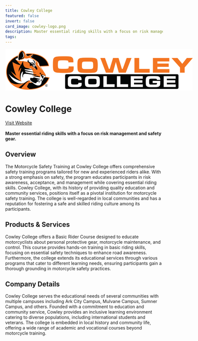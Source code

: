 ```yaml
---
title: Cowley College
featured: false
invert: false
card_image: cowley-logo.png
description: Master essential riding skills with a focus on risk management and safety gear.
tags: 
---
```


<div align="center">
<a href="https://cowley.edu/learn-at-cowley/community-education/motorcycle-safety/index.html">
<img src="cowley-logo.png" alt="Logo" style="min-width: 200px; max-width: 600px; height: auto;" >
</a>
</div>

# Cowley College
<a href="https://cowley.edu/learn-at-cowley/community-education/motorcycle-safety/index.html">Visit Website</a>
<br>
<br>
**Master essential riding skills with a focus on risk management and safety gear.**

## Overview
The Motorcycle Safety Training at Cowley College offers comprehensive safety training programs tailored for new and experienced riders alike. With a strong emphasis on safety, the program educates participants in risk awareness, acceptance, and management while covering essential riding skills. Cowley College, with its history of providing quality education and community services, positions itself as a pivotal institution for motorcycle safety training. The college is well-regarded in local communities and has a reputation for fostering a safe and skilled riding culture among its participants.
## Products & Services 
Cowley College offers a Basic Rider Course designed to educate motorcyclists about personal protective gear, motorcycle maintenance, and control. This course provides hands-on training in basic riding skills, focusing on essential safety techniques to enhance road awareness. Furthermore, the college extends its educational services through various programs that cater to different learning needs, ensuring participants gain a thorough grounding in motorcycle safety practices.
## Company Details 
Cowley College serves the educational needs of several communities with multiple campuses including Ark City Campus, Mulvane Campus, Sumner Campus, and others. Founded with a commitment to education and community service, Cowley provides an inclusive learning environment catering to diverse populations, including international students and veterans. The college is embedded in local history and community life, offering a wide range of academic and vocational courses beyond motorcycle training.

